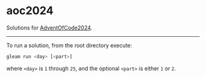 # aoc2024

Solutions for [AdventOfCode2024](https://adventofcode.com/2024).

---

To run a solution, from the root directory execute:

```sh
gleam run <day> [<part>]
```

where `<day>` is `1` through `25`, and the optional `<part>` is either `1` or `2`.
